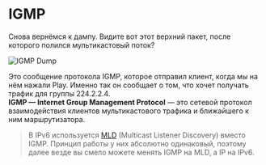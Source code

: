 # IGMP

Снова вернёмся к дампу. Видите вот этот верхний пакет, после которого полился мультикастовый поток?

![IGMP Dump](http://img-fotki.yandex.ru/get/9806/83739833.37/0_da2eb_e8ae8cb9_XXL.png)

Это сообщение протокола IGMP, которое отправил клиент, когда мы на нём нажали Play. Именно так он сообщает о том, что хочет получать трафик для группы 224.2.2.4.  
**IGMP — Internet Group Management Protocol** — это сетевой протокол взаимодействия клиентов мультикастового трафика и ближайшего к ним маршрутизатора.

> В IPv6 используется [MLD](http://lookmeup.linkmeup.ru/#term286) \(Multicast Listener Discovery\) вместо IGMP. Принцип работы у них абсолютно одинаковый, поэтому далее везде вы смело можете менять IGMP на MLD, а IP на IPv6.
